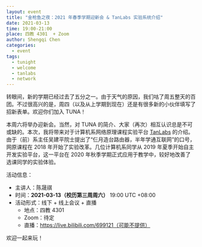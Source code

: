 ```yaml
---
layout: event
title: "金枪鱼之夜：2021 年春季学期迎新会 & TanLabs 实验系统介绍"
date: 2021-03-13
time: 19:00-21:00
place: 四教 4301  + Zoom
author: Shengqi Chen
categories:
  - event
tags:
  - tunight
  - welcome
  - tanlabs
  - network
---
```


转眼间，新的学期已经过去了五分之一。由于天气的原因，我们咕了周五整天的百团。不过很高兴的是，周四（以及从上学期到现在）还是有很多新的小伙伴填写了招新表单。欢迎你们加入 TUNA！

本周六将举办迎新会。当然，对 TUNA 的简介、大家（再次）相互认识总是不可或缺的。本次，我将带来对于计算机系网络原理课程实验平台 [TanLabs](https://lab.cs.tsinghua.edu.cn/tan/) 的介绍。由于（前）系主任吴建平院士提出了“仨月造台路由器，半年学通互联网”的口号，网原课程在 2018 年开始了实验改革。几位计算机系同学从 2019 年夏季开始自主开发实验平台，这一平台在 2020 年秋季学期正式应用于教学中，较好地改善了选课同学的实验体验。

活动信息：

* 主讲人：陈晟祺
* 时间：**2021-03-13（校历第三周周六）** 19:00 UTC +08:00
* 活动形式：线下 + 线上会议 + 直播
  * 地点：四教 4301
  * Zoom：待定
  * 直播：https://live.bilibili.com/699121（可能不提供）

欢迎一起来玩！
